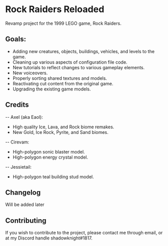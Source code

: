 # Rock Raiders Reloaded
Revamp project for the 1999 LEGO game, Rock Raiders.

Goals:
--------------
- Adding new creatures, objects, buildings, vehicles, and levels to the game.
- Cleaning up various aspects of configuration file code.
- New tutorials to reflect changes to various gameplay elements.
- New voiceovers.
- Properly sorting shared textures and models.
- Reactivating cut content from the original game.
- Upgrading the existing game models.


Credits
--------------
-- Axel (aka Eaol): 
- High quality Ice, Lava, and Rock biome remakes. 
- New Gold, Ice Rock, Pyrite, and Sand biomes.

-- Cirevam: 
- High-polygon sonic blaster model.
- High-polygon energy crystal model.

-- Jessietail: 
- High-polygon teal building stud model.


Changelog
--------------
Will be added later


Contributing
--------------
If you wish to contribute to the project, please contact me through email, or at my Discord handle shadowknight#1817.